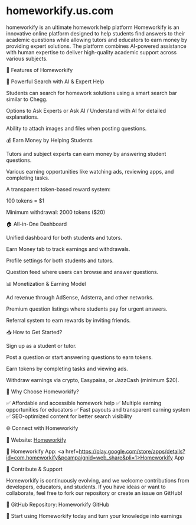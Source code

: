 # homeworkify.us.com

homeworkify is an ultimate homework help platform
Homeworkify is an innovative online platform designed to help students find answers to their academic questions while allowing tutors and educators to earn money by providing expert solutions. The platform combines AI-powered assistance with human expertise to deliver high-quality academic support across various subjects.

🚀 Features of Homeworkify

🔎 Powerful Search with AI & Expert Help

Students can search for homework solutions using a smart search bar similar to Chegg.

Options to Ask Experts or Ask AI / Understand with AI for detailed explanations.

Ability to attach images and files when posting questions.

💰 Earn Money by Helping Students

Tutors and subject experts can earn money by answering student questions.

Various earning opportunities like watching ads, reviewing apps, and completing tasks.

A transparent token-based reward system:

100 tokens = $1

Minimum withdrawal: 2000 tokens ($20)

🏠 All-in-One Dashboard

Unified dashboard for both students and tutors.

Earn Money tab to track earnings and withdrawals.

Profile settings for both students and tutors.

Question feed where users can browse and answer questions.

📊 Monetization & Earning Model

Ad revenue through AdSense, Adsterra, and other networks.

Premium question listings where students pay for urgent answers.

Referral system to earn rewards by inviting friends.

📥 How to Get Started?

Sign up as a student or tutor.

Post a question or start answering questions to earn tokens.

Earn tokens by completing tasks and viewing ads.

Withdraw earnings via crypto, Easypaisa, or JazzCash (minimum $20).

📌 Why Choose Homeworkify?

✅ Affordable and accessible homework help
✅ Multiple earning opportunities for educators
✅ Fast payouts and transparent earning system
✅ SEO-optimized content for better search visibility

🌐 Connect with Homeworkify

🔗 Website: <a href=https://homeworkify.us.com/>Homeworkify</a>

🔗 Homeworkify App: <a href=https://play.google.com/store/apps/details?id=com.homeworkify&pcampaignid=web_share&pli=1>Homeworkify App </a>


🔗 Contribute & Support

Homeworkify is continuously evolving, and we welcome contributions from developers, educators, and students. If you have ideas or want to collaborate, feel free to fork our repository or create an issue on GitHub!

📌 GitHub Repository: Homeworkify GitHub

🚀 Start using Homeworkify today and turn your knowledge into earnings
